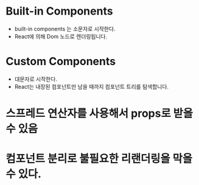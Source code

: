 # Built-in Components

- built-in components 는 소문자로 시작한다.
- React에 의해 Dom 노드로 렌더링됩니다.

# Custom Components

- 대문자로 시작한다.
- React는 내장된 컴포넌트만 남을 때까지 컴포넌트 트리를 탐색합니다.

# 스프레드 연산자를 사용해서 props로 받을 수 있음

# 컴포넌트 분리로 불필요한 리랜더링을 막을 수 있다.
